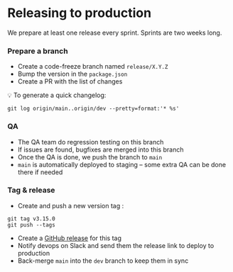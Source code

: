 # Releasing to production

We prepare at least one release every sprint. Sprints are two weeks long.

### Prepare a branch
* Create a code-freeze branch named `release/X.Y.Z`
* Bump the version in the `package.json`
* Create a PR with the list of changes

💡 To generate a quick changelog:
```
git log origin/main..origin/dev --pretty=format:'* %s'
```

### QA
* The QA team do regression testing on this branch
* If issues are found, bugfixes are merged into this branch
* Once the QA is done, we push the branch to `main`
* `main` is automatically deployed to staging – some extra QA can be done there if needed

### Tag & release
* Create and push a new version tag :
```
git tag v3.15.0
git push --tags
```

* Create a [GitHub release](https://github.com/jupisky/jupisky-ui) for this tag
* Notify devops on Slack and send them the release link to deploy to production
* Back-merge `main` into the `dev` branch to keep them in sync
